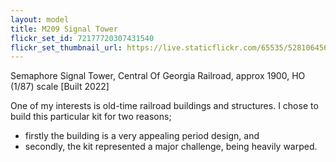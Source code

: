 ```yaml
---
layout: model
title: M209 Signal Tower
flickr_set_id: 72177720307431540
flickr_set_thumbnail_url: https://live.staticflickr.com/65535/52810645637_0028f0d501_m.jpg
---
```


Semaphore Signal Tower, Central Of Georgia Railroad, approx 1900, HO (1/87) scale [Built 2022]

One of my interests is old-time railroad buildings and structures. I chose to build this particular kit for two reasons;
- firstly the building is a very appealing period design, and
- secondly, the kit represented a major challenge, being heavily warped.


